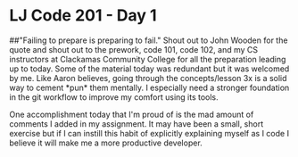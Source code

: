 # LJ Code 201 - Day 1

##"Failing to prepare is preparing to fail."
Shout out to John Wooden for the quote and shout out to the prework, code 101, code 102, and my CS instructors at Clackamas Community College for all the preparation leading up to today. Some of the material today was redundant but it was welcomed by me. Like Aaron believes, going through the concepts/lesson 3x is a solid way to cement \*pun\* them mentally. I especially need a stronger foundation in the git workflow to improve my comfort using its tools.

One accomplishment today that I'm proud of is the mad amount of comments I added in my assignment. It may have been a small, short exercise but if I can instill this habit of explicitly explaining myself as I code I believe it will make me a more productive developer.  
